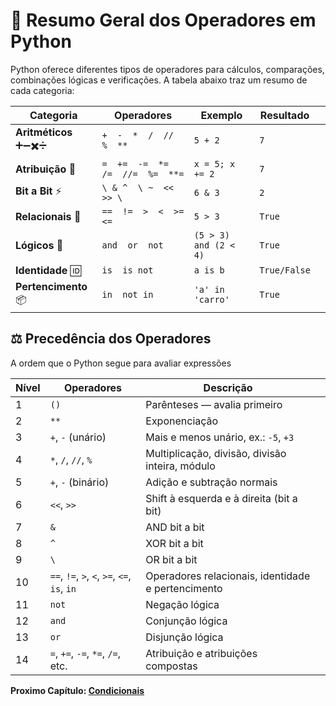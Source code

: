 # 📌 Resumo Geral dos Operadores em Python

Python oferece diferentes tipos de operadores para cálculos, comparações, combinações lógicas e verificações. A tabela abaixo traz um resumo de cada categoria:

| Categoria             | Operadores                        | Exemplo               | Resultado    |     |
| --------------------- | --------------------------------- | --------------------- | ------------ | --- |
| **Aritméticos** ➕➖✖️➗ | `+  -  *  /  //  %  **`           | `5 + 2`               | `7`          |     |
| **Atribuição** 📝     | `=  +=  -=  *=  /=  //=  %=  **=` | `x = 5; x += 2`       | `7`          |     |
| **Bit a Bit** ⚡       | ``\ & ^  \ ~  <<  >> \``           | `6 & 3`      | `2`  | |
| **Relacionais** 🔎    | `==  !=  >  <  >=  <=`            | `5 > 3`               | `True`       |     |
| **Lógicos** 🔗        | `and  or  not`                    | `(5 > 3) and (2 < 4)` | `True`       |     |
| **Identidade** 🆔     | `is  is not`                      | `a is b`              | `True/False` |     |
| **Pertencimento** 📦  | `in  not in`                      | `'a' in 'carro'`      | `True`       |     |

## ⚖️ Precedência dos Operadores

A ordem que o Python segue para avaliar expressões

| Nível | Operadores                                   | Descrição                                          |              |
| ----- | -------------------------------------------- | -------------------------------------------------- | ------------ |
| 1     | `()`                                         | Parênteses — avalia primeiro                       |              |
| 2     | `**`                                         | Exponenciação                                      |              |
| 3     | `+`, `-` (unário)                            | Mais e menos unário, ex.: `-5`, `+3`               |              |
| 4     | `*`, `/`, `//`, `%`                          | Multiplicação, divisão, divisão inteira, módulo    |              |
| 5     | `+`, `-` (binário)                           | Adição e subtração normais                         |              |
| 6     | `<<`, `>>`                                   | Shift à esquerda e à direita (bit a bit)           |              |
| 7     | `&`                                          | AND bit a bit                                      |              |
| 8     | `^`                                          | XOR bit a bit                                      |              |
| 9     | `\`                             | OR bit a bit  |  |
| 10    | `==`, `!=`, `>`, `<`, `>=`, `<=`, `is`, `in` | Operadores relacionais, identidade e pertencimento |              |
| 11    | `not`                                        | Negação lógica                                     |              |
| 12    | `and`                                        | Conjunção lógica                                   |              |
| 13    | `or`                                         | Disjunção lógica                                   |              |
| 14    | `=`, `+=`, `-=`, `*=`, `/=`, etc.            | Atribuição e atribuições compostas                 |              |

**Proximo Capítulo: [Condicionais](../aula_06/06_condicionais.md)**
